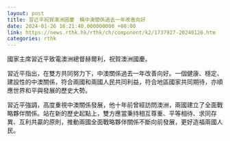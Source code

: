 ```yaml
---
layout: post
title: 習近平祝賀澳洲國慶　稱中澳關係過去一年改善向好
date: 2024-01-26 16:21:40.000000000 +08:00
link: https://news.rthk.hk/rthk/ch/component/k2/1737927-20240126.htm
categories: rthk
---
```


國家主席習近平致電澳洲總督赫爾利，祝賀澳洲國慶。

習近平指出，在雙方共同努力下，中澳關係過去一年改善向好。一個健康、穩定、建設性的中澳關係，符合兩國和兩國人民共同利益，符合地區國家共同期待，亦順應世界和平與發展的歷史大勢。

習近平強調，高度重視中澳關係發展，他十年前曾經訪問澳洲，兩國建立了全面戰略夥伴關係。站在新的歷史起點上，雙方應當秉持相互尊重、平等相待、求同存異、互利共贏的原則，推動兩國全面戰略夥伴關係不斷向前發展，更好造福兩國人民。
